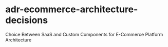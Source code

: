 # adr-ecommerce-architecture-decisions
Choice Between SaaS and Custom Components for E-Commerce Platform Architecture
